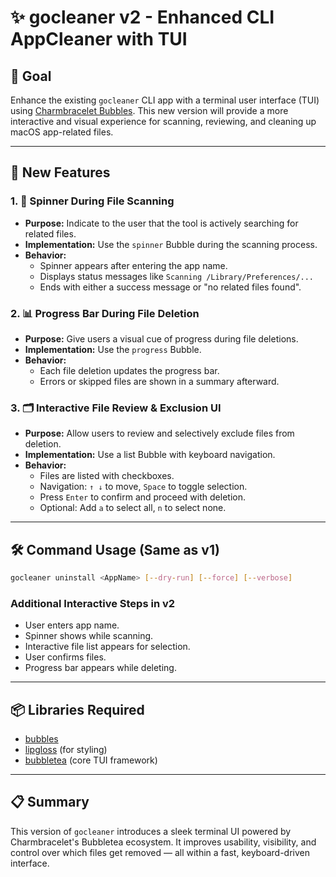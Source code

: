 
# ✨ gocleaner v2 - Enhanced CLI AppCleaner with TUI

## 🚀 Goal

Enhance the existing `gocleaner` CLI app with a terminal user interface (TUI) using [Charmbracelet Bubbles](https://github.com/charmbracelet/bubbles). This new version will provide a more interactive and visual experience for scanning, reviewing, and cleaning up macOS app-related files.

---

## 🔧 New Features

### 1. 🔄 Spinner During File Scanning

- **Purpose:** Indicate to the user that the tool is actively searching for related files.
- **Implementation:** Use the `spinner` Bubble during the scanning process.
- **Behavior:**
  - Spinner appears after entering the app name.
  - Displays status messages like `Scanning /Library/Preferences/...`
  - Ends with either a success message or "no related files found".

### 2. 📊 Progress Bar During File Deletion

- **Purpose:** Give users a visual cue of progress during file deletions.
- **Implementation:** Use the `progress` Bubble.
- **Behavior:**
  - Each file deletion updates the progress bar.
  - Errors or skipped files are shown in a summary afterward.

### 3. 🗂 Interactive File Review & Exclusion UI

- **Purpose:** Allow users to review and selectively exclude files from deletion.
- **Implementation:** Use a list Bubble with keyboard navigation.
- **Behavior:**
  - Files are listed with checkboxes.
  - Navigation: `↑ ↓` to move, `Space` to toggle selection.
  - Press `Enter` to confirm and proceed with deletion.
  - Optional: Add `a` to select all, `n` to select none.

---

## 🛠 Command Usage (Same as v1)

```bash
gocleaner uninstall <AppName> [--dry-run] [--force] [--verbose]
```

### Additional Interactive Steps in v2

- User enters app name.
- Spinner shows while scanning.
- Interactive file list appears for selection.
- User confirms files.
- Progress bar appears while deleting.

---

## 📦 Libraries Required

- [bubbles](https://github.com/charmbracelet/bubbles)
- [lipgloss](https://github.com/charmbracelet/lipgloss) (for styling)
- [bubbletea](https://github.com/charmbracelet/bubbletea) (core TUI framework)

---

## 📋 Summary

This version of `gocleaner` introduces a sleek terminal UI powered by Charmbracelet's Bubbletea ecosystem. It improves usability, visibility, and control over which files get removed — all within a fast, keyboard-driven interface.
